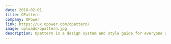 ```yaml
---
date: 2018-02-01
title: OPattern
company: OPower
link: https://ux.opower.com/opattern/
image: uploads/opattern.jpg
description: Opattern is a design system and style guide for everyone who creates Opower products. See the look and feel we’re going for and get specs for colors, buttons, charts, and more.
---
```

